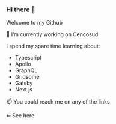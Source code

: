 ### Hi there 👋

Welcome to my Github

🔭 I’m currently working on Cencosud

I spend my spare time learning about:
- Typescript
- Apollo
- GraphQL
- Gridsome
- Gatsby
- Next.js


📫 You could reach me on any of the links 

⬅ See here

<!--
**edubasabe/edubasabe** is a ✨ _special_ ✨ repository because its `README.md` (this file) appears on your GitHub profile.

Here are some ideas to get you started:

- 🔭 I’m currently working on ...
- 🌱 I’m currently learning ...
- 👯 I’m looking to collaborate on ...
- 🤔 I’m looking for help with ...
- 💬 Ask me about ...
- 📫 How to reach me: ...
- 😄 Pronouns: ...
- ⚡ Fun fact: ...
-->
